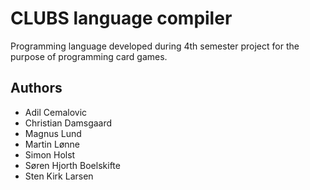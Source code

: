 # CLUBS language compiler

Programming language developed during 4th semester project for the purpose of programming card games. 

## Authors

- Adil Cemalovic
- Christian Damsgaard
- Magnus Lund
- Martin Lønne
- Simon Holst
- Søren Hjorth Boelskifte
- Sten Kirk Larsen
